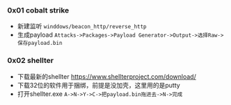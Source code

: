 ### 0x01 cobalt strike
- 新建监听 `winddows/beacon_http/reverse_http`
- 生成payload `Attacks->Packages->Payload Generator->Output->选择Raw->保存payload.bin`
### 0x02 shellter
- 下载最新的shellter https://www.shellterproject.com/download/
- 下载32位的软件用于捆绑，前提是没加壳，这里用的是putty
- 打开shellter.exe `A->N->Y->C->把payload.bin拖进去->N->完成`
